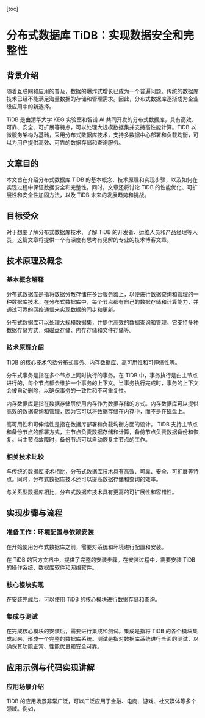 
[toc]                    
                
                
分布式数据库 TiDB：实现数据安全和完整性
=================

背景介绍
--------------

随着互联网和应用的普及，数据的爆炸式增长已成为一个普遍问题。传统的数据库技术已经不能满足海量数据的存储和管理需求。因此，分布式数据库逐渐成为企业级应用中的新选择。

 TiDB 是由清华大学 KEG 实验室和智谱 AI 共同开发的分布式数据库，具有高效、可靠、安全、可扩展等特点，可以处理大规模数据集并支持高性能计算。TiDB 以微服务架构为基础，采用分布式数据库技术，支持多数据中心部署和负载均衡，可以为用户提供高效、可靠的数据存储和查询服务。

文章目的
----------

本文旨在介绍分布式数据库 TiDB 的基本概念、技术原理和实现步骤，以及如何在实现过程中保证数据安全和完整性。同时，文章还将讨论 TiDB 的性能优化、可扩展性和安全性加固方法，以及 TiDB 未来的发展趋势和挑战。

目标受众
------------

对于想要了解分布式数据库技术、了解 TiDB 的开发者、运维人员和产品经理等人员，这篇文章将提供一个有深度有思考有见解的专业的技术博客文章。

技术原理及概念
---

### 基本概念解释

分布式数据库是指将数据分散存储在多台服务器上，以便进行数据查询和管理的一种数据库技术。在分布式数据库中，每个节点都有自己的数据存储和计算能力，并通过可靠的网络通信来实现数据的同步和更新。

分布式数据库可以处理大规模数据集，并提供高效的数据查询和管理。它支持多种数据存储方式，如磁盘存储、内存存储和文件存储等。

### 技术原理介绍

TiDB 的核心技术包括分布式事务、内存数据库、高可用性和可伸缩性等。

分布式事务是指在多个节点上同时执行的事务。在 TiDB 中，事务执行是由主节点进行的，每个节点都会维护一个事务的上下文。当事务执行完成时，事务的上下文会被自动删除，以确保事务的一致性和不可重复性。

内存数据库是指在数据存储层使用内存作为数据存储的方式。内存数据库可以提供高效的数据查询和管理，因为它可以将数据存储在内存中，而不是在磁盘上。

高可用性和可伸缩性是指在数据库部署和负载均衡方面的设计。 TiDB 支持主节点和备份节点的部署方式，主节点负责数据存储和计算，备份节点负责数据备份和恢复。当主节点故障时，备份节点可以自动恢复主节点的工作。

### 相关技术比较

与传统的数据库技术相比，分布式数据库技术具有高效、可靠、安全、可扩展等特点。同时，分布式数据库技术还可以提高数据存储和查询的效率。

与关系型数据库相比，分布式数据库技术具有更高的可扩展性和容错性。

实现步骤与流程
-----

### 准备工作：环境配置与依赖安装

在开始使用分布式数据库之前，需要对系统和环境进行配置和安装。

在 TiDB 的官方文档中，提供了完整的安装步骤。在安装过程中，需要安装 TiDB 的操作系统、数据库软件和网络软件。

### 核心模块实现

在安装完成后，可以使用 TiDB 的核心模块进行数据存储和查询。

### 集成与测试

在完成核心模块的安装后，需要进行集成和测试。集成是指将 TiDB 的各个模块集成起来，形成一个完整的数据库系统。测试是指对数据库系统进行全面的测试，以确保其功能正常、性能优良和安全可靠。

应用示例与代码实现讲解
-----

### 应用场景介绍

TiDB 的应用场景非常广泛，可以广泛应用于金融、电商、游戏、社交媒体等多个领域。例如，

